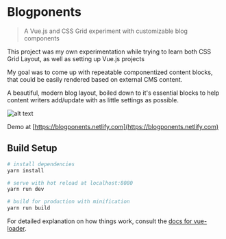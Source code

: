 # Blogponents

> A Vue.js and CSS Grid experiment with customizable blog components

This project was my own experimentation while
trying to learn both CSS Grid Layout, as well
as setting up Vue.js projects

My goal was to come up with repeatable
componentized content blocks, that could be easily
rendered based on external CMS content.

A beautiful, modern blog layout, boiled down to it's
essential blocks to help content
writers add/update with as little settings as possible.

![alt text](https://raw.githubusercontent.com/tylerbodway/blogponents/master/src/assets/images/demo.gif)

Demo at [https://blogponents.netlify.com](https://blogponents.netlify.com)

## Build Setup

``` bash
# install dependencies
yarn install

# serve with hot reload at localhost:8080
yarn run dev

# build for production with minification
yarn run build
```

For detailed explanation on how things work, consult the [docs for vue-loader](http://vuejs.github.io/vue-loader).
